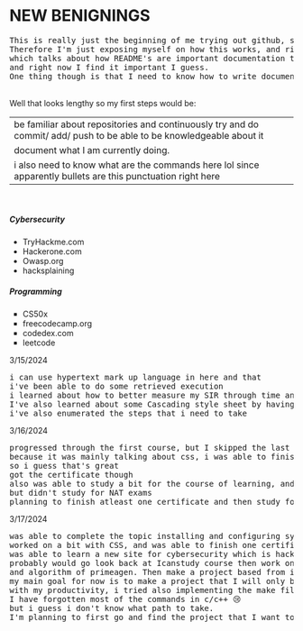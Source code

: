 <h1>NEW BENIGNINGS</h1>
<pre>This is really just the beginning of me trying out github, since i kinda need this for the industry.
Therefore I'm just exposing myself on how this works, and right now I'm looking at this <a href = "https://github.com/hackergrrl/art-of-readme">article</a> 
which talks about how README's are important documentation tools, mainly for modules on how it would work, 
and right now I find it important I guess.
One thing though is that I need to know how to write documentation and be knowledgeable about the navigation of github.</pre>
<br>Well that looks lengthy so my first steps would be:
<table>
  <tr>
    <td>be familiar about repositories and continuously try and do commit/ add/ push to be able to be knowledgeable about it</td>
  </tr>
  
  <tr>
    <td>document what I am currently doing.</td>
  </tr>
  
  <tr>
    <td>i also need to know what are the commands here lol since apparently bullets are this punctuation right here</td>
  </tr>
</table>
<br>
<h5>Cybersecurity</h5>
<ul>
  <li>TryHackme.com</li>
  <li>Hackerone.com</li>
  <li>Owasp.org</li>
  <li>hacksplaining</li>
</ul>
<h5>Programming</h5>
<ul type = "square">
  <li>CS50x</li>
  <li>freecodecamp.org</li>
  <li>codedex.com</li>
  <li>leetcode</li>
</ul>
3/15/2024
<pre>
i can use hypertext mark up language in here and that
i've been able to do some retrieved execution
i learned about how to better measure my SIR through time and efficiency
I've also learned about some Cascading style sheet by having it either in-line or outline
i've also enumerated the steps that i need to take
</pre>
3/16/2024
<pre>
progressed through the first course, but I skipped the last 2 course
because it was mainly talking about css, i was able to finish the survey form though 
so i guess that's great
got the certificate though
also was able to study a bit for the course of learning, and dwelled on the codedex problems.
but didn't study for NAT exams
planning to finish atleast one certificate and then study for NAT exams but i guess lots of events will be happening
</pre>
3/17/2024
<pre>
was able to complete the topic installing and configuring systems in the E-tesda course
worked on a bit with CSS, and was able to finish one certification project in html
was able to learn a new site for cybersecurity which is hacksplaining
probably would go look back at Icanstudy course then work on the data structures
and algorithm of primeagen. Then make a project based from it.
my main goal for now is to make a project that I will only be using which can help
with my productivity, i tried also implementing the make file in c/c++ and noticed that
I have forgotten most of the commands in c/c++ 😢
but i guess i don't know what path to take.
I'm planning to first go and find the project that I want to work on.
</pre>
